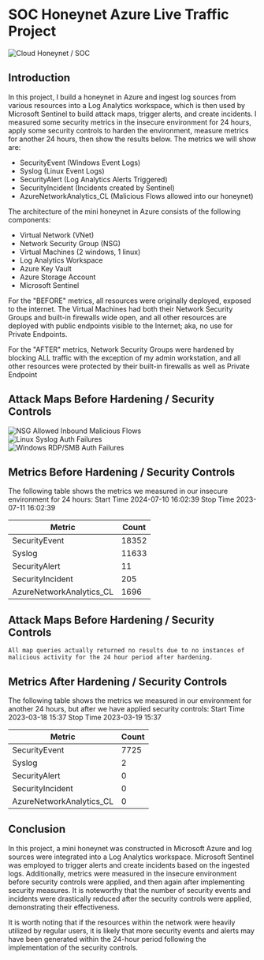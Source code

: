# SOC Honeynet Azure Live Traffic Project
![Cloud Honeynet / SOC](https://i.imgur.com/a/hnXvGan.gif)

## Introduction

In this project, I build a honeynet in Azure and ingest log sources from various resources into a Log Analytics workspace, which is then used by Microsoft Sentinel to build attack maps, trigger alerts, and create incidents. I measured some security metrics in the insecure environment for 24 hours, apply some security controls to harden the environment, measure metrics for another 24 hours, then show the results below. The metrics we will show are:

- SecurityEvent (Windows Event Logs)
- Syslog (Linux Event Logs)
- SecurityAlert (Log Analytics Alerts Triggered)
- SecurityIncident (Incidents created by Sentinel)
- AzureNetworkAnalytics_CL (Malicious Flows allowed into our honeynet)

<!-- ## Architecture Before Hardening / Security Controls
![Architecture Diagram](https://i.imgur.com/a/hnXvGan.gif)

## Architecture After Hardening / Security Controls
![Architecture Diagram](https://i.imgur.com/YQNa9Pp.jpg) -->

The architecture of the mini honeynet in Azure consists of the following components:

- Virtual Network (VNet)
- Network Security Group (NSG)
- Virtual Machines (2 windows, 1 linux)
- Log Analytics Workspace
- Azure Key Vault
- Azure Storage Account
- Microsoft Sentinel

For the "BEFORE" metrics, all resources were originally deployed, exposed to the internet. The Virtual Machines had both their Network Security Groups and built-in firewalls wide open, and all other resources are deployed with public endpoints visible to the Internet; aka, no use for Private Endpoints.

For the "AFTER" metrics, Network Security Groups were hardened by blocking ALL traffic with the exception of my admin workstation, and all other resources were protected by their built-in firewalls as well as Private Endpoint

## Attack Maps Before Hardening / Security Controls
![NSG Allowed Inbound Malicious Flows](https://i.imgur.com/FkS85QW.jpg)<br>
![Linux Syslog Auth Failures](https://i.imgur.com/cj3BEec.jpg)<br>
![Windows RDP/SMB Auth Failures](https://i.imgur.com/Z26Q64m.jpg)<br>

## Metrics Before Hardening / Security Controls

The following table shows the metrics we measured in our insecure environment for 24 hours:
Start Time 2024-07-10 16:02:39
Stop Time 2023-07-11 16:02:39

| Metric                   | Count
| ------------------------ | -----
| SecurityEvent            | 18352
| Syslog                   | 11633
| SecurityAlert            | 11
| SecurityIncident         | 205
| AzureNetworkAnalytics_CL | 1696

## Attack Maps Before Hardening / Security Controls

```All map queries actually returned no results due to no instances of malicious activity for the 24 hour period after hardening.```

## Metrics After Hardening / Security Controls

The following table shows the metrics we measured in our environment for another 24 hours, but after we have applied security controls:
Start Time 2023-03-18 15:37
Stop Time	2023-03-19 15:37

| Metric                   | Count
| ------------------------ | -----
| SecurityEvent            | 7725
| Syslog                   | 2
| SecurityAlert            | 0
| SecurityIncident         | 0
| AzureNetworkAnalytics_CL | 0

## Conclusion

In this project, a mini honeynet was constructed in Microsoft Azure and log sources were integrated into a Log Analytics workspace. Microsoft Sentinel was employed to trigger alerts and create incidents based on the ingested logs. Additionally, metrics were measured in the insecure environment before security controls were applied, and then again after implementing security measures. It is noteworthy that the number of security events and incidents were drastically reduced after the security controls were applied, demonstrating their effectiveness.

It is worth noting that if the resources within the network were heavily utilized by regular users, it is likely that more security events and alerts may have been generated within the 24-hour period following the implementation of the security controls.

